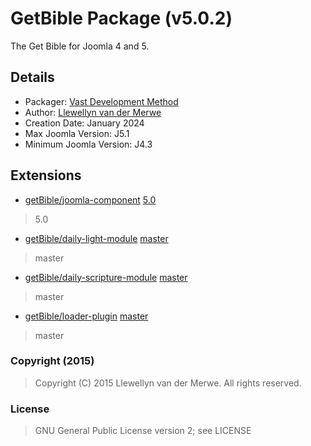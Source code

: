 # GetBible Package (v5.0.2)

The Get Bible for Joomla 4 and 5.

## Details

- Packager: [Vast Development Method](https://dev.vdm.io/)
- Author: [Llewellyn van der Merwe](https://io.vdm.dev/)
- Creation Date: January 2024
- Max Joomla Version: J5.1
- Minimum Joomla Version: J4.3

## Extensions

- [getBible/joomla-component](https://git.vdm.dev/getBible/joomla-component) [5.0](https://git.vdm.dev/getBible/joomla-component/archive/5.0.zip)
> 5.0
- [getBible/daily-light-module](https://git.vdm.dev/getBible/daily-light-module) [master](https://git.vdm.dev/getBible/daily-light-module/archive/master.zip)
> master
- [getBible/daily-scripture-module](https://git.vdm.dev/getBible/daily-scripture-module) [master](https://git.vdm.dev/getBible/daily-scripture-module/archive/master.zip)
> master
- [getBible/loader-plugin](https://git.vdm.dev/getBible/loader-plugin) [master](https://git.vdm.dev/getBible/loader-plugin/archive/master.zip)
> master

### Copyright (2015)
> Copyright (C) 2015 Llewellyn van der Merwe. All rights reserved.
### License
> GNU General Public License version 2; see LICENSE

